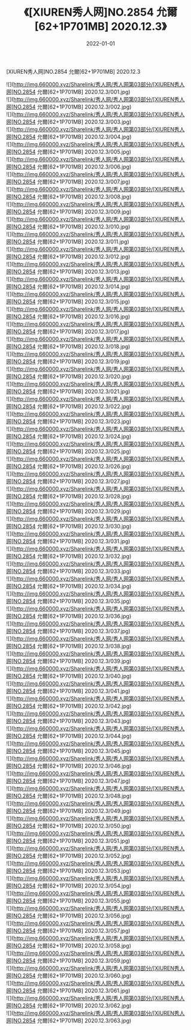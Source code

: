 ﻿---
layout: post
title:  《[XIUREN秀人网]NO.2854 允爾[62+1P701MB] 2020.12.3》
date:   2022-01-01
img: http://img.660000.xyz/Sharelink/秀人网/秀人网第03部分/[XIUREN秀人网]NO.2854 允爾[62+1P701MB] 2020.12.3/000.jpg
categories: [美女, 清纯, 唯美]
---

[XIUREN秀人网]NO.2854 允爾[62+1P701MB] 2020.12.3

 ![](http://img.660000.xyz/Sharelink/秀人网/秀人网第03部分/[XIUREN秀人网]NO.2854 允爾[62+1P701MB] 2020.12.3/001.jpg) <br>![](http://img.660000.xyz/Sharelink/秀人网/秀人网第03部分/[XIUREN秀人网]NO.2854 允爾[62+1P701MB] 2020.12.3/002.jpg) <br>![](http://img.660000.xyz/Sharelink/秀人网/秀人网第03部分/[XIUREN秀人网]NO.2854 允爾[62+1P701MB] 2020.12.3/003.jpg) <br>![](http://img.660000.xyz/Sharelink/秀人网/秀人网第03部分/[XIUREN秀人网]NO.2854 允爾[62+1P701MB] 2020.12.3/004.jpg) <br>![](http://img.660000.xyz/Sharelink/秀人网/秀人网第03部分/[XIUREN秀人网]NO.2854 允爾[62+1P701MB] 2020.12.3/005.jpg) <br>![](http://img.660000.xyz/Sharelink/秀人网/秀人网第03部分/[XIUREN秀人网]NO.2854 允爾[62+1P701MB] 2020.12.3/006.jpg) <br>![](http://img.660000.xyz/Sharelink/秀人网/秀人网第03部分/[XIUREN秀人网]NO.2854 允爾[62+1P701MB] 2020.12.3/007.jpg) <br>![](http://img.660000.xyz/Sharelink/秀人网/秀人网第03部分/[XIUREN秀人网]NO.2854 允爾[62+1P701MB] 2020.12.3/008.jpg) <br>![](http://img.660000.xyz/Sharelink/秀人网/秀人网第03部分/[XIUREN秀人网]NO.2854 允爾[62+1P701MB] 2020.12.3/009.jpg) <br>![](http://img.660000.xyz/Sharelink/秀人网/秀人网第03部分/[XIUREN秀人网]NO.2854 允爾[62+1P701MB] 2020.12.3/010.jpg) <br>![](http://img.660000.xyz/Sharelink/秀人网/秀人网第03部分/[XIUREN秀人网]NO.2854 允爾[62+1P701MB] 2020.12.3/011.jpg) <br>![](http://img.660000.xyz/Sharelink/秀人网/秀人网第03部分/[XIUREN秀人网]NO.2854 允爾[62+1P701MB] 2020.12.3/012.jpg) <br>![](http://img.660000.xyz/Sharelink/秀人网/秀人网第03部分/[XIUREN秀人网]NO.2854 允爾[62+1P701MB] 2020.12.3/013.jpg) <br>![](http://img.660000.xyz/Sharelink/秀人网/秀人网第03部分/[XIUREN秀人网]NO.2854 允爾[62+1P701MB] 2020.12.3/014.jpg) <br>![](http://img.660000.xyz/Sharelink/秀人网/秀人网第03部分/[XIUREN秀人网]NO.2854 允爾[62+1P701MB] 2020.12.3/015.jpg) <br>![](http://img.660000.xyz/Sharelink/秀人网/秀人网第03部分/[XIUREN秀人网]NO.2854 允爾[62+1P701MB] 2020.12.3/016.jpg) <br>![](http://img.660000.xyz/Sharelink/秀人网/秀人网第03部分/[XIUREN秀人网]NO.2854 允爾[62+1P701MB] 2020.12.3/017.jpg) <br>![](http://img.660000.xyz/Sharelink/秀人网/秀人网第03部分/[XIUREN秀人网]NO.2854 允爾[62+1P701MB] 2020.12.3/018.jpg) <br>![](http://img.660000.xyz/Sharelink/秀人网/秀人网第03部分/[XIUREN秀人网]NO.2854 允爾[62+1P701MB] 2020.12.3/019.jpg) <br>![](http://img.660000.xyz/Sharelink/秀人网/秀人网第03部分/[XIUREN秀人网]NO.2854 允爾[62+1P701MB] 2020.12.3/020.jpg) <br>![](http://img.660000.xyz/Sharelink/秀人网/秀人网第03部分/[XIUREN秀人网]NO.2854 允爾[62+1P701MB] 2020.12.3/021.jpg) <br>![](http://img.660000.xyz/Sharelink/秀人网/秀人网第03部分/[XIUREN秀人网]NO.2854 允爾[62+1P701MB] 2020.12.3/022.jpg) <br>![](http://img.660000.xyz/Sharelink/秀人网/秀人网第03部分/[XIUREN秀人网]NO.2854 允爾[62+1P701MB] 2020.12.3/023.jpg) <br>![](http://img.660000.xyz/Sharelink/秀人网/秀人网第03部分/[XIUREN秀人网]NO.2854 允爾[62+1P701MB] 2020.12.3/024.jpg) <br>![](http://img.660000.xyz/Sharelink/秀人网/秀人网第03部分/[XIUREN秀人网]NO.2854 允爾[62+1P701MB] 2020.12.3/025.jpg) <br>![](http://img.660000.xyz/Sharelink/秀人网/秀人网第03部分/[XIUREN秀人网]NO.2854 允爾[62+1P701MB] 2020.12.3/026.jpg) <br>![](http://img.660000.xyz/Sharelink/秀人网/秀人网第03部分/[XIUREN秀人网]NO.2854 允爾[62+1P701MB] 2020.12.3/027.jpg) <br>![](http://img.660000.xyz/Sharelink/秀人网/秀人网第03部分/[XIUREN秀人网]NO.2854 允爾[62+1P701MB] 2020.12.3/028.jpg) <br>![](http://img.660000.xyz/Sharelink/秀人网/秀人网第03部分/[XIUREN秀人网]NO.2854 允爾[62+1P701MB] 2020.12.3/029.jpg) <br>![](http://img.660000.xyz/Sharelink/秀人网/秀人网第03部分/[XIUREN秀人网]NO.2854 允爾[62+1P701MB] 2020.12.3/030.jpg) <br>![](http://img.660000.xyz/Sharelink/秀人网/秀人网第03部分/[XIUREN秀人网]NO.2854 允爾[62+1P701MB] 2020.12.3/031.jpg) <br>![](http://img.660000.xyz/Sharelink/秀人网/秀人网第03部分/[XIUREN秀人网]NO.2854 允爾[62+1P701MB] 2020.12.3/032.jpg) <br>![](http://img.660000.xyz/Sharelink/秀人网/秀人网第03部分/[XIUREN秀人网]NO.2854 允爾[62+1P701MB] 2020.12.3/033.jpg) <br>![](http://img.660000.xyz/Sharelink/秀人网/秀人网第03部分/[XIUREN秀人网]NO.2854 允爾[62+1P701MB] 2020.12.3/034.jpg) <br>![](http://img.660000.xyz/Sharelink/秀人网/秀人网第03部分/[XIUREN秀人网]NO.2854 允爾[62+1P701MB] 2020.12.3/035.jpg) <br>![](http://img.660000.xyz/Sharelink/秀人网/秀人网第03部分/[XIUREN秀人网]NO.2854 允爾[62+1P701MB] 2020.12.3/036.jpg) <br>![](http://img.660000.xyz/Sharelink/秀人网/秀人网第03部分/[XIUREN秀人网]NO.2854 允爾[62+1P701MB] 2020.12.3/037.jpg) <br>![](http://img.660000.xyz/Sharelink/秀人网/秀人网第03部分/[XIUREN秀人网]NO.2854 允爾[62+1P701MB] 2020.12.3/038.jpg) <br>![](http://img.660000.xyz/Sharelink/秀人网/秀人网第03部分/[XIUREN秀人网]NO.2854 允爾[62+1P701MB] 2020.12.3/039.jpg) <br>![](http://img.660000.xyz/Sharelink/秀人网/秀人网第03部分/[XIUREN秀人网]NO.2854 允爾[62+1P701MB] 2020.12.3/040.jpg) <br>![](http://img.660000.xyz/Sharelink/秀人网/秀人网第03部分/[XIUREN秀人网]NO.2854 允爾[62+1P701MB] 2020.12.3/041.jpg) <br>![](http://img.660000.xyz/Sharelink/秀人网/秀人网第03部分/[XIUREN秀人网]NO.2854 允爾[62+1P701MB] 2020.12.3/042.jpg) <br>![](http://img.660000.xyz/Sharelink/秀人网/秀人网第03部分/[XIUREN秀人网]NO.2854 允爾[62+1P701MB] 2020.12.3/043.jpg) <br>![](http://img.660000.xyz/Sharelink/秀人网/秀人网第03部分/[XIUREN秀人网]NO.2854 允爾[62+1P701MB] 2020.12.3/044.jpg) <br>![](http://img.660000.xyz/Sharelink/秀人网/秀人网第03部分/[XIUREN秀人网]NO.2854 允爾[62+1P701MB] 2020.12.3/045.jpg) <br>![](http://img.660000.xyz/Sharelink/秀人网/秀人网第03部分/[XIUREN秀人网]NO.2854 允爾[62+1P701MB] 2020.12.3/046.jpg) <br>![](http://img.660000.xyz/Sharelink/秀人网/秀人网第03部分/[XIUREN秀人网]NO.2854 允爾[62+1P701MB] 2020.12.3/047.jpg) <br>![](http://img.660000.xyz/Sharelink/秀人网/秀人网第03部分/[XIUREN秀人网]NO.2854 允爾[62+1P701MB] 2020.12.3/048.jpg) <br>![](http://img.660000.xyz/Sharelink/秀人网/秀人网第03部分/[XIUREN秀人网]NO.2854 允爾[62+1P701MB] 2020.12.3/049.jpg) <br>![](http://img.660000.xyz/Sharelink/秀人网/秀人网第03部分/[XIUREN秀人网]NO.2854 允爾[62+1P701MB] 2020.12.3/050.jpg) <br>![](http://img.660000.xyz/Sharelink/秀人网/秀人网第03部分/[XIUREN秀人网]NO.2854 允爾[62+1P701MB] 2020.12.3/051.jpg) <br>![](http://img.660000.xyz/Sharelink/秀人网/秀人网第03部分/[XIUREN秀人网]NO.2854 允爾[62+1P701MB] 2020.12.3/052.jpg) <br>![](http://img.660000.xyz/Sharelink/秀人网/秀人网第03部分/[XIUREN秀人网]NO.2854 允爾[62+1P701MB] 2020.12.3/053.jpg) <br>![](http://img.660000.xyz/Sharelink/秀人网/秀人网第03部分/[XIUREN秀人网]NO.2854 允爾[62+1P701MB] 2020.12.3/054.jpg) <br>![](http://img.660000.xyz/Sharelink/秀人网/秀人网第03部分/[XIUREN秀人网]NO.2854 允爾[62+1P701MB] 2020.12.3/055.jpg) <br>![](http://img.660000.xyz/Sharelink/秀人网/秀人网第03部分/[XIUREN秀人网]NO.2854 允爾[62+1P701MB] 2020.12.3/056.jpg) <br>![](http://img.660000.xyz/Sharelink/秀人网/秀人网第03部分/[XIUREN秀人网]NO.2854 允爾[62+1P701MB] 2020.12.3/057.jpg) <br>![](http://img.660000.xyz/Sharelink/秀人网/秀人网第03部分/[XIUREN秀人网]NO.2854 允爾[62+1P701MB] 2020.12.3/058.jpg) <br>![](http://img.660000.xyz/Sharelink/秀人网/秀人网第03部分/[XIUREN秀人网]NO.2854 允爾[62+1P701MB] 2020.12.3/059.jpg) <br>![](http://img.660000.xyz/Sharelink/秀人网/秀人网第03部分/[XIUREN秀人网]NO.2854 允爾[62+1P701MB] 2020.12.3/060.jpg) <br>![](http://img.660000.xyz/Sharelink/秀人网/秀人网第03部分/[XIUREN秀人网]NO.2854 允爾[62+1P701MB] 2020.12.3/061.jpg) <br>![](http://img.660000.xyz/Sharelink/秀人网/秀人网第03部分/[XIUREN秀人网]NO.2854 允爾[62+1P701MB] 2020.12.3/062.jpg) <br>![](http://img.660000.xyz/Sharelink/秀人网/秀人网第03部分/[XIUREN秀人网]NO.2854 允爾[62+1P701MB] 2020.12.3/063.jpg) <br>